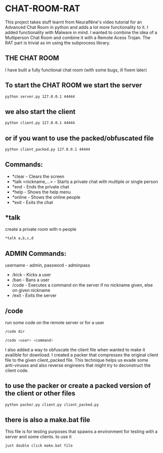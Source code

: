 # CHAT-ROOM-RAT

This project takes stuff learnt from NeuralNine's video tutorial for an Advanced Chat Room in python and adds a lot more functionality to it. I added functionality with Malware in mind. I wanted to combine the idea of a Multiperson Chat Room and combine it with a Remote Acess Trojan. The RAT part is trivial as im using the subprocess library.

## THE CHAT ROOM
I have built a fully functional chat room (with some bugs, ill fixem later)

## To start the CHAT ROOM we start the server
```bash
python server.py 127.0.0.1 44444
```
## we also start the client 
```bash
python client.py 127.0.0.1 44444
```
## or if you want to use the packed/obfuscated file
```bash
python client_packed.py 127.0.0.1 44444
```
## Commands:
- *clear - Clears the screen
- *talk <nickname,...> - Starts a private chat with multiple or single person
- *end - Ends the private chat
- *help - Shows the help menu
- *online - Shows the online people
- *exit - Exits the chat

## *talk
create a private room with n people
```bash
*talk a,b,c,d
```

## ADMIN Commands:

username - admin, password - adminpass

- /kick <user> - Kicks a user
- /ban <user> - Bans a user
- /code <nickname> <message> - Executes a command on the server if no nickname given, else on given nickname
- /exit - Exits the server

## /code
run some code on the remote server or for a user
```bash
/code dir
```
```bash
/code <user> <command>
```
 
I also added a way to obfuscate the client file when wanted to make it availible for download. I created a packer that compresses the original client file to the given client_packed file. This technique helps us evade some anti-viruses and also reverse engineers that might try to deconstruct the client code.

## to use the packer or create a packed version of the client or other files
```bash
python packer.py client.py client_packed.py
```

## there is also a make.bat file
This file is for testing purposes that spawns a environment for testing with a server and some clients.
to use it
```bash
just double click make.bat file
```
